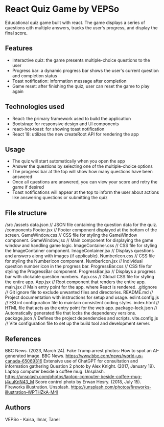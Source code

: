 # React Quiz Game by VEPSo
Educational quiz game built with react. The game displays a series of questions qith multiple answers, tracks the user's progress, and display the final score.

## Features
- Interactive quiz: the game presents multiple-choice questions to the user
- Progress bar: a dynamic progress bar shows the user's current question and completion status
- Toast notification: information message after completion
- Game reset: after finishing the quiz, user can reset the game to play again

## Technologies used
- React: the primary framework used to build the application
- Bootstrap: for responsive design and UI components
- react-hot-toast: for showing toast notification
- React 18: utilizes the new createRoot API for rendering the app

## Usage
- The quiz will start automatically when you open the app
- Answer the questions by selecting one of the multiple-choice options
- The progress bar at the top will show how many questions have been answered
- Once all questions are answered, you can view your score and retry the game if desired
- Toast notifications will appear at the top to inform the user about actions like answering questions or submitting the quiz

## File structure
  /src
    /assets
      data.json              // JSON file containing the question data for the quiz.
    /components
      Footer.jsx             // Footer component displayed at the bottom of the screen.
      GameWindow.css         // CSS file for styling the GameWindow component.
      GameWindow.jsx         // Main component for displaying the game window and handling game logic.
      ImageContainer.css     // CSS file for styling the ImageContainer component.
      ImageContainer.jsx     // Displays questions and answers along with images (if applicable).
      NumberIcon.css         // CSS file for styling the NumberIcon component.
      NumberIcon.jsx         // Individual question number icon in the progress bar.
      ProgressBar.css        // CSS file for styling the ProgressBar component.
      ProgressBar.jsx        // Displays a progress bar with clickable question numbers.
    App.css                  // Global CSS file for styling the entire app.
    App.jsx                  // Root component that renders the entire app.
    main.jsx                 // Main entry point for the app, where React is rendered.
    .gitignore               // Git ignore file to exclude unwanted files and directories.
    README.md                // Project documentation with instructions for setup and usage.
    eslint.config.js         // ESLint configuration file to maintain consistent coding styles.
    index.html               // HTML file that acts as the entry point for the web app.
    package-lock.json        // Automatically generated file that locks the dependency versions.
    package.json             // Defines the project dependencies and scripts.
    vite.config.js           // Vite configuration file to set up the build tool and development server.

## References
BBC News. (2023, March 24). Fake Trump arrest photos: How to spot an AI-generated image. BBC News. https://www.bbc.com/news/world-us-canada-65069316
Extensive use of ChatGPT for consultation and information gathering
Question 2 photo by Alex Knight. (2017, January 19). Laptop computer beside a coffee mug. Unsplash. https://unsplash.com/photos/laptop-computer-beside-coffee-mug-j4uuKnN43_M
Score control photo by Erwan Hesry. (2018, July 15). Fireworks illustration. Unsplash. https://unsplash.com/photos/fireworks-illustration-WPTHZkA-M4I

## Authors
VEPSo - Kaisa, Ilmar, Tanel 
